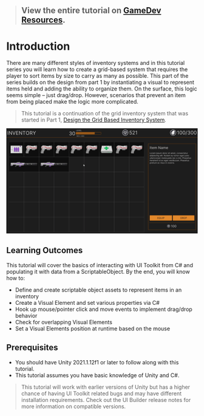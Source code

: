 > ## View the entire tutorial on [GameDev Resources](https://gamedev-resources.com/code-the-grid-based-inventory-system-grid-series-part-2/).
> 
# Introduction

There are many different styles of inventory systems and in this tutorial series you will learn how to create a grid-based system that requires the player to sort items by size to carry as many as possible. This part of the series builds on the design from part 1 by instantiating a visual to represent items held and adding the ability to organize them. On the surface, this logic seems simple – just drag/drop. However, scenarios that prevent an item from being placed make the logic more complicated.

> This tutorial is a continuation of the grid inventory system that was started in Part 1, [Design the Grid Based Inventory System](https://gamedev-resources.com/create-a-spatial-inventory-with-ui-toolkit-part-1/).

![Example](final.gif)

## Learning Outcomes
This tutorial will cover the basics of interacting with UI Toolkit from C# and populating it with data from a ScriptableObject. By the end, you will know how to:

* Define and create scriptable object assets to represent items in an inventory
* Create a Visual Element and set various properties via C#
* Hook up mouse/pointer click and move events to implement drag/drop behavior
* Check for overlapping Visual Elements
* Set a Visual Elements position at runtime based on the mouse

## Prerequisites

* You should have Unity 2021.1.12f1 or later to follow along with this tutorial.
* This tutorial assumes you have basic knowledge of Unity and C#.

> This tutorial will work with earlier versions of Unity but has a higher chance of having UI Toolkit related bugs and may have different installation requirements. Check out the UI Builder release notes for more information on compatible versions.

